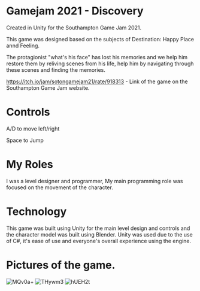 # Gamejam 2021  - Discovery

Created in Unity for the Southampton Game Jam 2021. 

This game was designed based on the subjects of Destination: Happy Place annd Feeling.

The protagionist "what's his face" has lost his memories and we help him restore them by reliving scenes from his life, help him by navigating through these scenes and finding the memories.

https://itch.io/jam/sotongamejam21/rate/918313 - Link of the game on the Southampton Game Jam website. 


# Controls
A/D to move left/right

Space to Jump

# My Roles
I was a level designer and programmer, My main programming role was focused on the movement of the character.

# Technology
This game was built using Unity for the main level design and controls and the character model was built using Blender. Unity was used due to the use of C#, it's ease of use and everyone's overall experience using the engine.

# Pictures of the game.
![MQv0a+](https://github.com/user-attachments/assets/46cc7118-003f-458a-95f1-415bf1f35342)
![THywm3](https://github.com/user-attachments/assets/0b38da1e-e3c4-42b5-aa98-b1a1c95afe9d)
![hUEH2t](https://github.com/user-attachments/assets/b6d97fb1-9a66-4f40-83a0-0294b0f91ccf)
